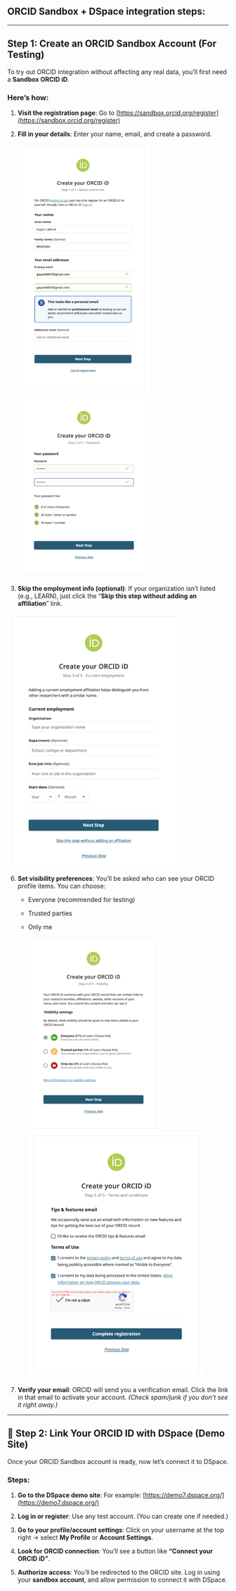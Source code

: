 
## ORCID Sandbox + DSpace integration steps:

---

## Step 1: Create an ORCID Sandbox Account (For Testing)

To try out ORCID integration without affecting any real data, you’ll first need a **Sandbox ORCID iD**.

###  Here’s how:

1. **Visit the registration page**:
   Go to [https://sandbox.orcid.org/register](https://sandbox.orcid.org/register)

2. **Fill in your details**:
   Enter your name, email, and create a password.
  
   <img src="https://github.com/LEARN-LK/DSpace/blob/main/imgs/orcid-01.png" alt="image" style="max-width: 100%;width: 300px;">  
    <img src="https://github.com/LEARN-LK/DSpace/blob/main/imgs/orcid-02.png" alt="image" style="max-width: 100%;width: 300px;">  
       

4. **Skip the employment info (optional)**:
   If your organization isn’t listed (e.g., LEARN), just click the “**Skip this step without adding an affiliation**” link.
<img src="https://github.com/LEARN-LK/DSpace/blob/main/imgs/orcid-03.png" alt="image" style="max-width: 100%;width: 400px;">
   

6. **Set visibility preferences**:
   You’ll be asked who can see your ORCID profile items. You can choose:

   * Everyone (recommended for testing)
   * Trusted parties
   * Only me

     <img src="https://github.com/LEARN-LK/DSpace/blob/main/imgs/orcid-04.png" alt="image" style="max-width: 100%;width: 300px;">
     <img src="https://github.com/LEARN-LK/DSpace/blob/main/imgs/orcid-05.png" alt="image" style="max-width: 100%;width: 400px;">

7. **Verify your email**:
   ORCID will send you a verification email. Click the link in that email to activate your account.
   *(Check spam/junk if you don’t see it right away.)*

---

## 🔗 Step 2: Link Your ORCID ID with DSpace (Demo Site)

Once your ORCID Sandbox account is ready, now let’s connect it to DSpace.

###  Steps:

1. **Go to the DSpace demo site**:
   For example: [https://demo7.dspace.org/](https://demo7.dspace.org/)

2. **Log in or register**:
   Use any test account. (You can create one if needed.)

3. **Go to your profile/account settings**:
   Click on your username at the top right → select **My Profile** or **Account Settings**.

4. **Look for ORCID connection**:
   You’ll see a button like **“Connect your ORCID iD”**.

5. **Authorize access**:
   You’ll be redirected to the ORCID site.
   Log in using your **sandbox account**, and allow permission to connect it with DSpace.


